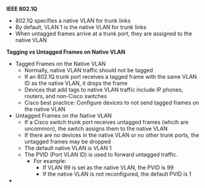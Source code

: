 **IEEE 802.1Q**
- 802.1Q specifies a native VLAN for trunk links
- By default, VLAN 1 is the native VLAN for trunk links
- When untagged frames arrive at a trunk port, they are assigned to the native VLAN

**Tagging vs Untagged Frames on Native VLAN**
- Tagged Frames on the Native VLAN
	- Normally, native VLAN traffic should not be tagged
	- If an 802.1Q trunk port receives a tagged frame with the same VLAN ID as the native VLAN, it drops the frame
	- Devices that add tags to native VLAN traffic include IP phones, routers, and non-Cisco switches
	- Cisco best practice: Configure devices to not send tagged frames on the native VLAN
- Untagged Frames on the Native VLAN
	- If a Cisco switch trunk port receives untagged frames (whcih are uncommon), the switch assigns them to the native VLAN
	- If there are no devices in the native VLAN or no other trunk ports, the untagged frames may be dropped
	- The default native VLAN is VLAN 1
	- The PVID (Port VLAN ID) is used to forward untagged traffic.
		- For example:
			- If VLAN 99 is set as the native VLAN, the PVID is 99
			- If the native VLAN is not reconfigured, the default PVID is 1
- 